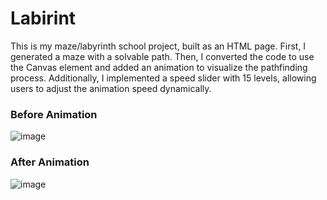 # Labirint
This is my maze/labyrinth school project, built as an HTML page. First, I generated a maze with a solvable path. Then, I converted the code to use the Canvas element and added an animation to visualize the pathfinding process. Additionally, I implemented a speed slider with 15 levels, allowing users to adjust the animation speed dynamically.


<h3>Before Animation</h3>

![image](https://github.com/user-attachments/assets/77c4eb24-9114-4787-a29a-4d99f10ef5ac)

<h3>After Animation</h3>

![image](https://github.com/user-attachments/assets/59188ea9-cc23-4c4e-bb26-38d5c155829e)

